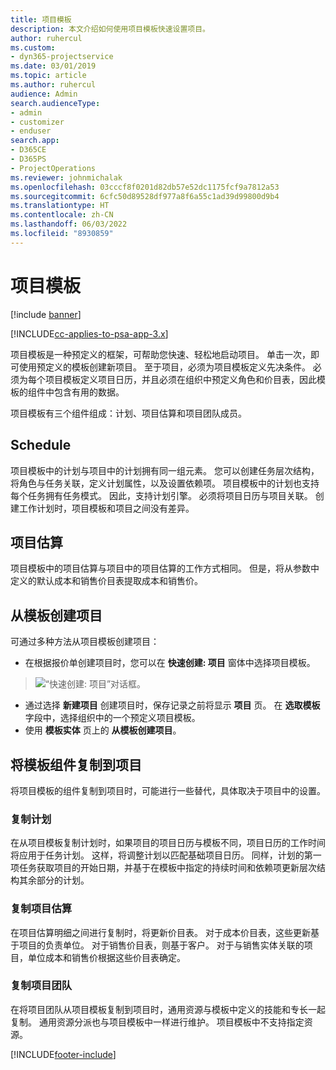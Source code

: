 ```yaml
---
title: 项目模板
description: 本文介绍如何使用项目模板快速设置项目。
author: ruhercul
ms.custom:
- dyn365-projectservice
ms.date: 03/01/2019
ms.topic: article
ms.author: ruhercul
audience: Admin
search.audienceType:
- admin
- customizer
- enduser
search.app:
- D365CE
- D365PS
- ProjectOperations
ms.reviewer: johnmichalak
ms.openlocfilehash: 03cccf8f0201d82db57e52dc1175fcf9a7812a53
ms.sourcegitcommit: 6cfc50d89528df977a8f6a55c1ad39d99800d9b4
ms.translationtype: HT
ms.contentlocale: zh-CN
ms.lasthandoff: 06/03/2022
ms.locfileid: "8930859"
---
```

# <a name="project-templates"></a>项目模板 

[!include [banner](../includes/psa-now-project-operations.md)]

[!INCLUDE[cc-applies-to-psa-app-3.x](../includes/cc-applies-to-psa-app-3x.md)]

项目模板是一种预定义的框架，可帮助您快速、轻松地启动项目。 单击一次，即可使用预定义的模板创建新项目。 至于项目，必须为项目模板定义先决条件。 必须为每个项目模板定义项目日历，并且必须在组织中预定义角色和价目表，因此模板的组件中包含有用的数据。

项目模板有三个组件组成：计划、项目估算和项目团队成员。

## <a name="schedule"></a>Schedule

项目模板中的计划与项目中的计划拥有同一组元素。 您可以创建任务层次结构，将角色与任务关联，定义计划属性，以及设置依赖项。 项目模板中的计划也支持每个任务拥有任务模式。 因此，支持计划引擎。 必须将项目日历与项目关联。 创建工作计划时，项目模板和项目之间没有差异。

## <a name="project-estimates"></a>项目估算

项目模板中的项目估算与项目中的项目估算的工作方式相同。 但是，将从参数中定义的默认成本和销售价目表提取成本和销售价。

## <a name="creating-a-project-from-a-template"></a>从模板创建项目
 
可通过多种方法从项目模板创建项目：

- 在根据报价单创建项目时，您可以在 **快速创建: 项目** 窗体中选择项目模板。

> ![“快速创建: 项目”对话框。](media/project-11.png)

- 通过选择 **新建项目** 创建项目时，保存记录之前将显示 **项目** 页。 在 **选取模板** 字段中，选择组织中的一个预定义项目模板。
- 使用 **模板实体** 页上的 **从模板创建项目**。

## <a name="copying-components-of-template-to-project"></a>将模板组件复制到项目

将项目模板的组件复制到项目时，可能进行一些替代，具体取决于项目中的设置。

### <a name="copying-the-schedule"></a>复制计划

在从项目模板复制计划时，如果项目的项目日历与模板不同，项目日历的工作时间将应用于任务计划。 这样，将调整计划以匹配基础项目日历。 同样，计划的第一项任务获取项目的开始日期，并基于在模板中指定的持续时间和依赖项更新层次结构其余部分的计划。 

### <a name="copying-project-estimates"></a>复制项目估算 

在项目估算明细之间进行复制时，将更新价目表。 对于成本价目表，这些更新基于项目的负责单位。 对于销售价目表，则基于客户。 对于与销售实体关联的项目，单位成本和销售价根据这些价目表确定。

### <a name="copying-a-project-team"></a>复制项目团队

在将项目团队从项目模板复制到项目时，通用资源与模板中定义的技能和专长一起复制。 通用资源分派也与项目模板中一样进行维护。 项目模板中不支持指定资源。


[!INCLUDE[footer-include](../includes/footer-banner.md)]
